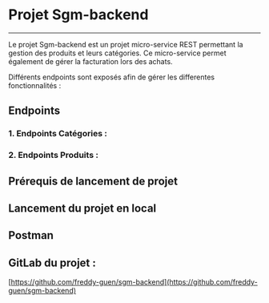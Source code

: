 # Projet Sgm-backend

---

Le projet Sgm-backend est un projet micro-service REST permettant la gestion des produits et leurs catégories.
Ce micro-service permet également  de gérer la facturation lors des achats.

Différents endpoints sont exposés afin de gérer les differentes fonctionnalités :

## Endpoints

### 1. Endpoints Catégories :

### 2. Endpoints Produits :


## Prérequis de lancement de projet


## Lancement du projet en local


## Postman


## GitLab du projet :

[https://github.com/freddy-guen/sgm-backend](https://github.com/freddy-guen/sgm-backend)


